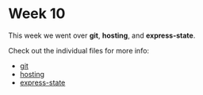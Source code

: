 # Week 10

This week we went over **git**, **hosting**, and **express-state**. 

Check out the individual files for more info: 
- [git](https://github.com/UMD-CS-STICs/389Kfall17/blob/master/lectures/week_12/git.md)
- [hosting](https://github.com/UMD-CS-STICs/389Kfall17/blob/master/lectures/week_12/hosting.md)
- [express-state](https://github.com/UMD-CS-STICs/389Kfall17/blob/master/lectures/week_12/express_state.md)
